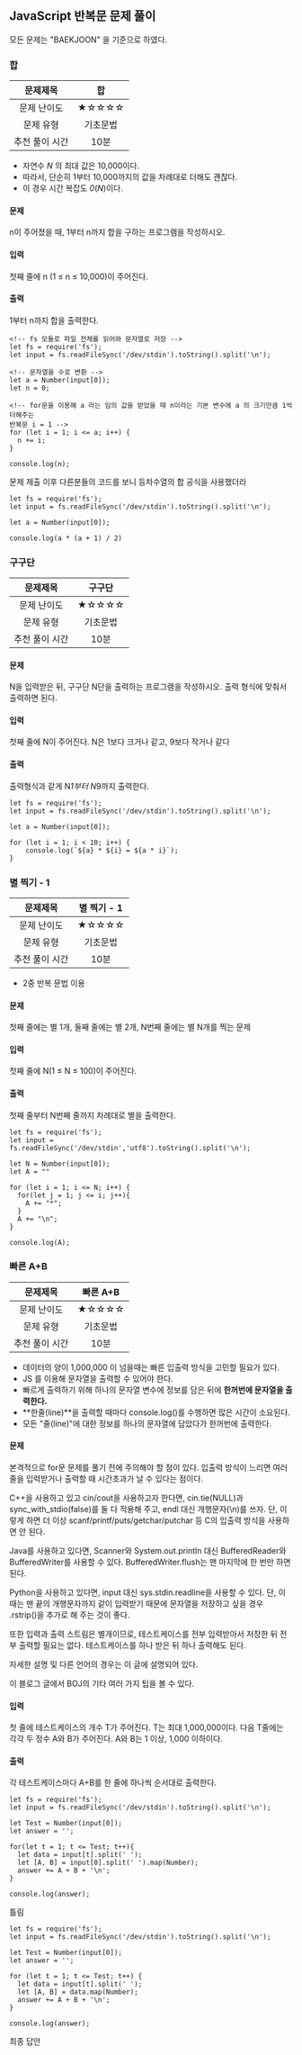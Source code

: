 ## JavaScript 반복문 문제 풀이
모든 문제는 "BAEKJOON" 을 기준으로 하였다.


### 합
|문제제목|합|
|:---:|:---:|
|문제 난이도|★☆☆☆☆|
|문제 유형|기초문법|
|추천 풀이 시간|10분|

* 자연수 _N_ 의 최대 값은 10,000이다.
* 따라서, 단순히 1부터 10,000까지의 값을 차례대로 더해도 괜찮다.
* 이 경우 시간 복잡도 _0_(_N_)이다.

#### 문제
n이 주어졌을 때, 1부터 n까지 합을 구하는 프로그램을 작성하시오.

#### 입력
첫째 줄에 n (1 ≤ n ≤ 10,000)이 주어진다.

#### 출력
1부터 n까지 합을 출력한다.

```
<!-- fs 모듈로 파일 전체를 읽어와 문자열로 저장 -->
let fs = require('fs');
let input = fs.readFileSync('/dev/stdin').toString().split('\n');

<!-- 문자열을 수로 변환 -->
let a = Number(input[0]);
let n = 0;

<!-- for문을 이용해 a 라는 임의 값을 받았을 때 n이라는 기본 변수에 a 의 크기만큼 1씩 더해주는 
반복문 i = 1 -->
for (let i = 1; i <= a; i++) {
  n += i;
}

console.log(n);
```
문제 제출 이후 다른분들의 코드를 보니 등차수열의 합 공식을 사용했더라  
```
let fs = require('fs');
let input = fs.readFileSync('/dev/stdin').toString().split('\n');

let a = Number(input[0]);

console.log(a * (a + 1) / 2)
```


### 구구단
|문제제목|구구단|
|:---:|:---:|
|문제 난이도|★☆☆☆☆|
|문제 유형|기초문법|
|추천 풀이 시간|10분|

#### 문제
N을 입력받은 뒤, 구구단 N단을 출력하는 프로그램을 작성하시오. 출력 형식에 맞춰서 출력하면 된다.

#### 입력
첫째 줄에 N이 주어진다. N은 1보다 크거나 같고, 9보다 작거나 같다

#### 출력
출력형식과 같게 N*1부터 N*9까지 출력한다.

```
let fs = require('fs');
let input = fs.readFileSync('/dev/stdin').toString().split('\n');

let a = Number(input[0]);

for (let i = 1; i < 10; i++) {
    console.log(`${a} * ${i} = ${a * i}`);
}
```


### 별 찍기 - 1
|문제제목|별 찍기 - 1|
|:---:|:---:|
|문제 난이도|★☆☆☆☆|
|문제 유형|기초문법|
|추천 풀이 시간|10분|

* 2중 반복 문법 이용

#### 문제
첫째 줄에는 별 1개, 둘째 줄에는 별 2개, N번째 줄에는 별 N개를 찍는 문제

#### 입력
첫째 줄에 N(1 ≤ N ≤ 100)이 주어진다.

#### 출력
첫째 줄부터 N번째 줄까지 차례대로 별을 출력한다.

```
let fs = require('fs');
let input = fs.readFileSync('/dev/stdin','utf8').toString().split('\n');

let N = Number(input[0]);
let A = ""

for (let i = 1; i <= N; i++) {
  for(let j = 1; j <= i; j++){
    A += "*";
  }
  A += "\n";
}

console.log(A);
```


### 빠른 A+B
|문제제목|빠른 A+B|
|:---:|:---:|
|문제 난이도|★☆☆☆☆|
|문제 유형|기초문법|
|추천 풀이 시간|10분|

* 데이터의 양이 1,000,000 이 넘을때는 빠른 입출력 방식을 고민할 필요가 있다.
* JS 를 이용해 문자열을 출력할 수 있어야 한다.
* 빠르게 출력하기 위해 하나의 문자열 변수에 정보를 담은 뒤에 **한꺼번에 문자열을 출력한다.**
* **한줄(line)**을 출력할 때마다 console.log()를 수행하면 많은 시간이 소요된다.
* 모든 "줄(line)"에 대한 정보를 하나의 문자열에 담았다가 한꺼번에 출력한다.

#### 문제
본격적으로 for문 문제를 풀기 전에 주의해야 할 점이 있다. 입출력 방식이 느리면 여러 줄을 입력받거나 출력할 때 시간초과가 날 수 있다는 점이다.  

C++을 사용하고 있고 cin/cout을 사용하고자 한다면, cin.tie(NULL)과 sync_with_stdio(false)를 둘 다 적용해 주고, endl 대신 개행문자(\n)를 쓰자. 단, 이렇게 하면 더 이상 scanf/printf/puts/getchar/putchar 등 C의 입출력 방식을 사용하면 안 된다.

Java를 사용하고 있다면, Scanner와 System.out.println 대신 BufferedReader와 BufferedWriter를 사용할 수 있다. BufferedWriter.flush는 맨 마지막에 한 번만 하면 된다.  

Python을 사용하고 있다면, input 대신 sys.stdin.readline을 사용할 수 있다. 단, 이때는 맨 끝의 개행문자까지 같이 입력받기 때문에 문자열을 저장하고 싶을 경우 .rstrip()을 추가로 해 주는 것이 좋다.  

또한 입력과 출력 스트림은 별개이므로, 테스트케이스를 전부 입력받아서 저장한 뒤 전부 출력할 필요는 없다. 테스트케이스를 하나 받은 뒤 하나 출력해도 된다.  

자세한 설명 및 다른 언어의 경우는 이 글에 설명되어 있다.  

이 블로그 글에서 BOJ의 기타 여러 가지 팁을 볼 수 있다.  

#### 입력
첫 줄에 테스트케이스의 개수 T가 주어진다. T는 최대 1,000,000이다. 다음 T줄에는 각각 두 정수 A와 B가 주어진다. A와 B는 1 이상, 1,000 이하이다.

#### 출력
각 테스트케이스마다 A+B를 한 줄에 하나씩 순서대로 출력한다.

```
let fs = require('fs');
let input = fs.readFileSync('/dev/stdin').toString().split('\n');

let Test = Number(input[0]);
let answer = '';

for(let t = 1; t <= Test; t++){
  let data = input[t].split(' ');
  let [A, B] = input[0].split(' ').map(Number);
  answer += A + B + '\n';
}

console.log(answer);
```
틀림
```
let fs = require('fs');
let input = fs.readFileSync('/dev/stdin').toString().split('\n');

let Test = Number(input[0]);
let answer = '';

for (let t = 1; t <= Test; t++) {
  let data = input[t].split(' ');
  let [A, B] = data.map(Number);
  answer += A + B + '\n';
}

console.log(answer);
```
최종 답안